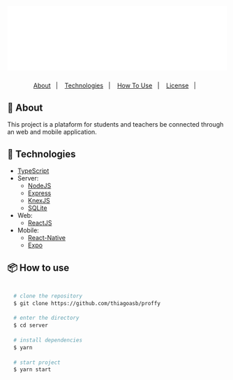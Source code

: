 <h1 align="center">
  <img src="/web/src/assets/images/logo.svg" alt="logo">
</h1>

<p align="center">
  <a href="#-about">About</a>&nbsp;&nbsp;&nbsp;|&nbsp;&nbsp;&nbsp;
  <a href="#-technologies">Technologies</a>&nbsp;&nbsp;&nbsp;|&nbsp;&nbsp;&nbsp;
  <a href="#-how-to-use">How To Use</a>&nbsp;&nbsp;&nbsp;|&nbsp;&nbsp;&nbsp;
  <a href="#-license">License</a>&nbsp;&nbsp;&nbsp;|&nbsp;&nbsp;&nbsp;
</p>

## 📄️ About
 This project is a plataform for students and teachers be connected through an web and mobile application.

## 🚀 Technologies

- [TypeScript](https://www.typescriptlang.org/docs)
- Server:
    - [NodeJS](https://nodejs.org/en/)
    - [Express](https://expressjs.com/pt-br/guide/routing.html)
    - [KnexJS](http://knexjs.org/)
    - [SQLite](https://www.sqlite.org/index.html)
- Web: 
    - [ReactJS](https://pt-br.reactjs.org/)
- Mobile: 
    - [React-Native](https://reactnative.dev/)
    - [Expo](https://docs.expo.io/)

## 📦️ How to use
```bash

  # clone the repository
  $ git clone https://github.com/thiagoasb/proffy

  # enter the directory
  $ cd server

  # install dependencies
  $ yarn 

  # start project
  $ yarn start
```
<!--
## License
This project is under the MIT license. See the LICENSE for more information.
>

